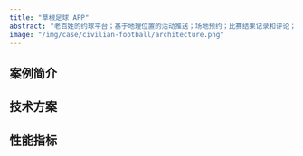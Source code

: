 ```yaml
---
title: "草根足球 APP"
abstract: "老百姓的约球平台；基于地理位置的活动推送；场地预约；比赛结果记录和评论；集成 IM 和个人主页；支持博彩"
image: "/img/case/civilian-football/architecture.png"
---
```


## 案例简介

## 技术方案

## 性能指标
